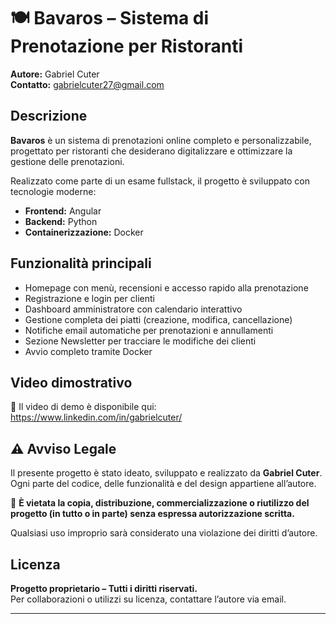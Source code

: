 # 🍽️ Bavaros – Sistema di Prenotazione per Ristoranti

**Autore:** Gabriel Cuter  
**Contatto:** gabrielcuter27@gmail.com

## Descrizione

**Bavaros** è un sistema di prenotazioni online completo e personalizzabile, progettato per ristoranti che desiderano digitalizzare e ottimizzare la gestione delle prenotazioni.

Realizzato come parte di un esame fullstack, il progetto è sviluppato con tecnologie moderne:

- **Frontend:** Angular
- **Backend:** Python
- **Containerizzazione:** Docker

## Funzionalità principali

- Homepage con menù, recensioni e accesso rapido alla prenotazione
- Registrazione e login per clienti
- Dashboard amministratore con calendario interattivo
- Gestione completa dei piatti (creazione, modifica, cancellazione)
- Notifiche email automatiche per prenotazioni e annullamenti
- Sezione Newsletter per tracciare le modifiche dei clienti
- Avvio completo tramite Docker

## Video dimostrativo

🎥 Il video di demo è disponibile qui: https://www.linkedin.com/in/gabrielcuter/

## ⚠️ Avviso Legale

Il presente progetto è stato ideato, sviluppato e realizzato da **Gabriel Cuter**.  
Ogni parte del codice, delle funzionalità e del design appartiene all’autore.

📌 **È vietata la copia, distribuzione, commercializzazione o riutilizzo del progetto (in tutto o in parte) senza espressa autorizzazione scritta.**

Qualsiasi uso improprio sarà considerato una violazione dei diritti d’autore.

## Licenza

**Progetto proprietario – Tutti i diritti riservati.**  
Per collaborazioni o utilizzi su licenza, contattare l’autore via email.

---

